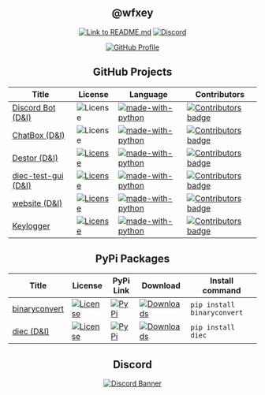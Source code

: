 <div align="center">

## @wfxey


[![Link to README.md](https://img.shields.io/badge/Link%20to%20README.md-8CA1AF?logo=readthedocs&logoColor=fff)](https://github.com/wfxey/wfxey/blob/main/README.md) [![Discord](https://img.shields.io/badge/Discord-5865F2?style=flat&logo=discord&logoColor=white)](https://discord.gg/rfrMnA4XCc)

<a href="https://github.com/wfxey"> <img src="https://komarev.com/ghpvc/?username=wfxey&color=red" alt="GitHub Profile"> </a>

## GitHub Projects

| Title | License | Language | Contributors |
|--|--|--|--|
| [Discord Bot (D&I)](https://github.com/D-I-Projects/Discord-Bot) | ![License](https://img.shields.io/badge/License-none-blue) | [![made-with-python](https://img.shields.io/badge/Made%20with-Python-1f425f.svg)](https://www.python.org/) | <a href="https://github.com/D-I-Projects/Discord-Bot/blob/master/CONTRIBUTING.md"><img src="https://img.shields.io/github/contributors-anon/D-I-Projects/Discord-Bot" alt="Contributors badge" /></a> |
| [ChatBox (D&I)](https://github.com/D-I-Projects/ChatBox) | ![License](https://img.shields.io/badge/License-none-blue) | [![made-with-python](https://img.shields.io/badge/Made%20with-Python-1f425f.svg)](https://www.python.org/) | <a href="https://github.com/D-I-Projects/ChatBox/blob/master/CONTRIBUTING.md"><img src="https://img.shields.io/github/contributors-anon/D-I-Projects/ChatBox" alt="Contributors badge" /></a> |
| [Destor (D&I)](https://github.com/D-I-Projects/Destor) | [![License](https://img.shields.io/badge/License-MIT-blue)](https://github.com/D-I-Projects/Destor#license) | [![made-with-python](https://img.shields.io/badge/Made%20with-Python-1f425f.svg)](https://www.python.org/) | <a href="https://github.com/D-I-Projects/Destor/blob/master/CONTRIBUTING.md"><img src="https://img.shields.io/github/contributors-anon/D-I-Projects/Destor" alt="Contributors badge" /></a> |
| [diec-test-gui (D&I)](https://github.com/D-I-Projects/diec-test-gui) | [![License](https://img.shields.io/badge/License-MIT-blue)](https://github.com/D-I-Projects/diec-test-gui#license) | [![made-with-python](https://img.shields.io/badge/Made%20with-Python-1f425f.svg)](https://www.python.org/) | <a href="https://github.com/D-I-Projects/diec-test-gui/blob/master/CONTRIBUTING.md"><img src="https://img.shields.io/github/contributors-anon/D-I-Projects/Destor" alt="Contributors badge" /></a> |
| [website (D&I)](https://github.com/D-I-Projects/website) | [![License](https://img.shields.io/badge/License-MIT-blue)](https://github.com/D-I-Projects/website#license) | [![made-with-python](https://img.shields.io/badge/Made%20with-Python-1f425f.svg)](https://www.python.org/) | <a href="https://github.com/D-I-Projects/website/blob/master/CONTRIBUTING.md"><img src="https://img.shields.io/github/contributors-anon/D-I-Projects/website" alt="Contributors badge" /></a> |
| [Keylogger](https://github.com/wfxey/Keylogger) | [![License](https://img.shields.io/badge/License-MIT-blue)](https://github.com/wfxey/Keylogger#license) | [![made-with-python](https://img.shields.io/badge/Made%20with-Python-1f425f.svg)](https://www.python.org/) | <a href="https://github.com/wfxey/Keylogger/blob/master/CONTRIBUTING.md"><img src="https://img.shields.io/github/contributors-anon/wfxey/Keylogger" alt="Contributors badge" /></a> |

## PyPi Packages

| Title | License | PyPi Link | Download | Install command |
|--|--|--|--|--|
| [binaryconvert](https://github.com/wfxey/binaryconvert) | [![License](https://img.shields.io/badge/License-MIT-blue)](https://github.com/wfxey/binaryconvert#license) | [![PyPi](https://img.shields.io/badge/PyPi%20Link-FFFF00)](https://pypi.org/project/binaryconvert/) | [![Downloads](https://static.pepy.tech/badge/binaryconvert)](https://pepy.tech/project/binaryconvert) | ```pip install binaryconvert``` |
| [diec (D&I)](https://github.com/D-I-Projects/diec) | [![License](https://img.shields.io/badge/License-MIT-blue)](https://github.com/D-I-Projects/diec#license) | [![PyPi](https://img.shields.io/badge/PyPi%20Link-FFFF00)](https://pypi.org/project/diec/) | [![Downloads](https://static.pepy.tech/badge/diec)](https://pepy.tech/project/diec) | ```pip install diec``` |
## Discord

[![Discord Banner](https://discord.com/api/guilds/1230908371490570314/widget.png?style=banner2)](https://discord.gg/rfrMnA4XCc)

</div>
